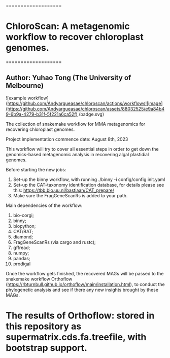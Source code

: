===================
# ChloroScan: A metagenomic workflow to recover chloroplast genomes.
===================
## Author: Yuhao Tong (The University of Melbourne)

![example workflow](https://github.com/Andyargueasae/chloroscan/actions/workflows![image](https://github.com/Andyargueasae/chloroscan/assets/88032525/e9a84b49-6b9a-4279-b31f-5f221a6ca52f)
/badge.svg)

The collection of snakemake workflow for MMA metagenomics for recovering chloroplast genomes.

Project implementation commence date: August 8th, 2023

This workflow will try to cover all essential steps in order to get down the genomics-based metagenomic analysis in recovering algal plastidial genomes.

Before starting the new jobs:
1. Set-up the binny workflow, with running ./binny -i config/config.init.yaml
2. Set-up the CAT-taxonomy identification database, for details please see this: https://tbb.bio.uu.nl/bastiaan/CAT_prepare/
3. Make sure the FragGeneScanRs is added to your path.

Main dependencies of the workflow:
1. bio-corgi;
2. binny;
3. biopython;
4. CAT/BAT;
5. diamond;
6. FragGeneScanRs (via cargo and rustc);
7. gffread;
8. numpy;
9. pandas;
10. prodigal

Once the workflow gets finished, the recovered MAGs will be passed to the snakemake workflow Orthoflow (https://rbturnbull.github.io/orthoflow/main/installation.html), to conduct the phylogenetic analysis and see if there any new insights brought by these MAGs.

# The results of Orthoflow: stored in this repository as supermatrix.cds.fa.treefile, with bootstrap support.
